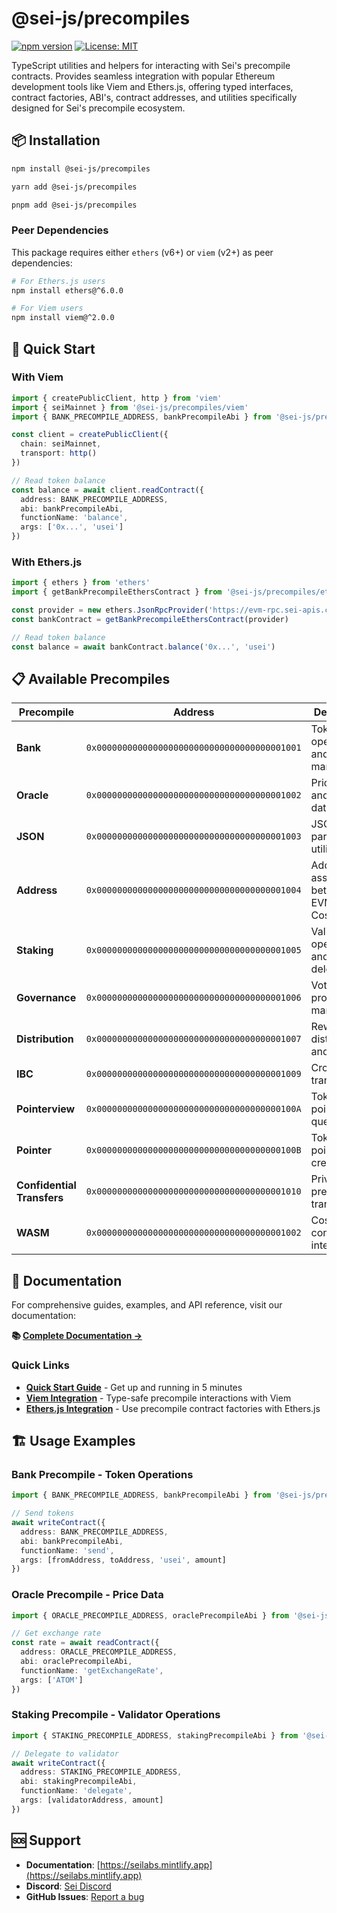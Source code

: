 # @sei-js/precompiles

[![npm version](https://badge.fury.io/js/@sei-js%2Fprecompiles.svg)](https://badge.fury.io/js/@sei-js%2Fprecompiles)
[![License: MIT](https://img.shields.io/badge/License-MIT-yellow.svg)](https://opensource.org/licenses/MIT)

TypeScript utilities and helpers for interacting with Sei's precompile contracts. Provides seamless integration with popular Ethereum development tools like Viem and Ethers.js, offering typed interfaces, contract factories, ABI's, contract addresses, and utilities specifically designed for Sei's precompile ecosystem.

## 📦 Installation

```bash
npm install @sei-js/precompiles
```

```bash
yarn add @sei-js/precompiles
```

```bash
pnpm add @sei-js/precompiles
```

### Peer Dependencies

This package requires either `ethers` (v6+) or `viem` (v2+) as peer dependencies:

```bash
# For Ethers.js users
npm install ethers@^6.0.0

# For Viem users  
npm install viem@^2.0.0
```

## 🚀 Quick Start

### With Viem

```typescript
import { createPublicClient, http } from 'viem'
import { seiMainnet } from '@sei-js/precompiles/viem'
import { BANK_PRECOMPILE_ADDRESS, bankPrecompileAbi } from '@sei-js/precompiles'

const client = createPublicClient({
  chain: seiMainnet,
  transport: http()
})

// Read token balance
const balance = await client.readContract({
  address: BANK_PRECOMPILE_ADDRESS,
  abi: bankPrecompileAbi,
  functionName: 'balance',
  args: ['0x...', 'usei']
})
```

### With Ethers.js

```typescript
import { ethers } from 'ethers'
import { getBankPrecompileEthersContract } from '@sei-js/precompiles/ethers'

const provider = new ethers.JsonRpcProvider('https://evm-rpc.sei-apis.com')
const bankContract = getBankPrecompileEthersContract(provider)

// Read token balance
const balance = await bankContract.balance('0x...', 'usei')
```

## 📋 Available Precompiles

| Precompile | Address | Description |
|------------|---------|-------------|
| **Bank** | `0x0000000000000000000000000000000000001001` | Token operations and balance management |
| **Oracle** | `0x0000000000000000000000000000000000001002` | Price feeds and TWAP data |
| **JSON** | `0x0000000000000000000000000000000000001003` | JSON parsing utilities |
| **Address** | `0x0000000000000000000000000000000000001004` | Address association between EVM and Cosmos |
| **Staking** | `0x0000000000000000000000000000000000001005` | Validator operations and delegation |
| **Governance** | `0x0000000000000000000000000000000000001006` | Voting and proposal management |
| **Distribution** | `0x0000000000000000000000000000000000001007` | Reward distribution and claiming |
| **IBC** | `0x0000000000000000000000000000000000001009` | Cross-chain transfers |
| **Pointerview** | `0x000000000000000000000000000000000000100A` | Token pointer queries |
| **Pointer** | `0x000000000000000000000000000000000000100B` | Token pointer creation |
| **Confidential Transfers** | `0x0000000000000000000000000000000000001010` | Privacy-preserving transactions |
| **WASM** | `0x0000000000000000000000000000000000001002` | CosmWasm contract interaction |

## 📖 Documentation

For comprehensive guides, examples, and API reference, visit our documentation:

**📚 [Complete Documentation →](https://seilabs.mintlify.app/precompiles)**

### Quick Links

- **[Quick Start Guide](https://seilabs.mintlify.app/precompiles/quick-start)** - Get up and running in 5 minutes
- **[Viem Integration](https://seilabs.mintlify.app/precompiles/precompiles/viem)** - Type-safe precompile interactions with Viem
- **[Ethers.js Integration](https://seilabs.mintlify.app/precompiles/precompiles/ethers)** - Use precompile contract factories with Ethers.js

## 🏗️ Usage Examples

### Bank Precompile - Token Operations

```typescript
import { BANK_PRECOMPILE_ADDRESS, bankPrecompileAbi } from '@sei-js/precompiles'

// Send tokens
await writeContract({
  address: BANK_PRECOMPILE_ADDRESS,
  abi: bankPrecompileAbi,
  functionName: 'send',
  args: [fromAddress, toAddress, 'usei', amount]
})
```

### Oracle Precompile - Price Data

```typescript
import { ORACLE_PRECOMPILE_ADDRESS, oraclePrecompileAbi } from '@sei-js/precompiles'

// Get exchange rate
const rate = await readContract({
  address: ORACLE_PRECOMPILE_ADDRESS,
  abi: oraclePrecompileAbi,
  functionName: 'getExchangeRate',
  args: ['ATOM']
})
```

### Staking Precompile - Validator Operations

```typescript
import { STAKING_PRECOMPILE_ADDRESS, stakingPrecompileAbi } from '@sei-js/precompiles'

// Delegate to validator
await writeContract({
  address: STAKING_PRECOMPILE_ADDRESS,
  abi: stakingPrecompileAbi,
  functionName: 'delegate',
  args: [validatorAddress, amount]
})
```

## 🆘 Support

- **Documentation**: [https://seilabs.mintlify.app](https://seilabs.mintlify.app)
- **Discord**: [Sei Discord](https://discord.gg/sei)
- **GitHub Issues**: [Report a bug](https://github.com/sei-protocol/sei-js/issues)
